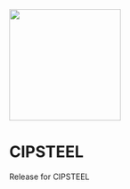 <img src="https://github.com/Komsan74/CIPSTEEL/blob/master/www/img/app-icon.png" width="200" />

# CIPSTEEL
Release for CIPSTEEL
